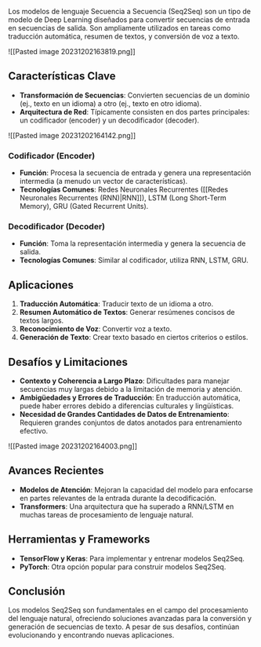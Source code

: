 Los modelos de lenguaje Secuencia a Secuencia (Seq2Seq) son un tipo de modelo de Deep Learning diseñados para convertir secuencias de entrada en secuencias de salida. Son ampliamente utilizados en tareas como traducción automática, resumen de textos, y conversión de voz a texto.

![[Pasted image 20231202163819.png]]

## Características Clave
- **Transformación de Secuencias**: Convierten secuencias de un dominio (ej., texto en un idioma) a otro (ej., texto en otro idioma).
- **Arquitectura de Red**: Típicamente consisten en dos partes principales: un codificador (encoder) y un decodificador (decoder).

![[Pasted image 20231202164142.png]]

  ### Codificador (Encoder)
  - **Función**: Procesa la secuencia de entrada y genera una representación intermedia (a menudo un vector de características).
  - **Tecnologías Comunes**: Redes Neuronales Recurrentes ([[Redes Neuronales Recurrentes (RNN)|RNN]]), LSTM (Long Short-Term Memory), GRU (Gated Recurrent Units).

  ### Decodificador (Decoder)
  - **Función**: Toma la representación intermedia y genera la secuencia de salida.
  - **Tecnologías Comunes**: Similar al codificador, utiliza RNN, LSTM, GRU.

## Aplicaciones
1. **Traducción Automática**: Traducir texto de un idioma a otro.
2. **Resumen Automático de Textos**: Generar resúmenes concisos de textos largos.
3. **Reconocimiento de Voz**: Convertir voz a texto.
4. **Generación de Texto**: Crear texto basado en ciertos criterios o estilos.

## Desafíos y Limitaciones
- **Contexto y Coherencia a Largo Plazo**: Dificultades para manejar secuencias muy largas debido a la limitación de memoria y atención.
- **Ambigüedades y Errores de Traducción**: En traducción automática, puede haber errores debido a diferencias culturales y lingüísticas.
- **Necesidad de Grandes Cantidades de Datos de Entrenamiento**: Requieren grandes conjuntos de datos anotados para entrenamiento efectivo.

![[Pasted image 20231202164003.png]]
## Avances Recientes
- **Modelos de Atención**: Mejoran la capacidad del modelo para enfocarse en partes relevantes de la entrada durante la decodificación.
- **Transformers**: Una arquitectura que ha superado a RNN/LSTM en muchas tareas de procesamiento de lenguaje natural.

## Herramientas y Frameworks
- **TensorFlow y Keras**: Para implementar y entrenar modelos Seq2Seq.
- **PyTorch**: Otra opción popular para construir modelos Seq2Seq.

## Conclusión
Los modelos Seq2Seq son fundamentales en el campo del procesamiento del lenguaje natural, ofreciendo soluciones avanzadas para la conversión y generación de secuencias de texto. A pesar de sus desafíos, continúan evolucionando y encontrando nuevas aplicaciones.

